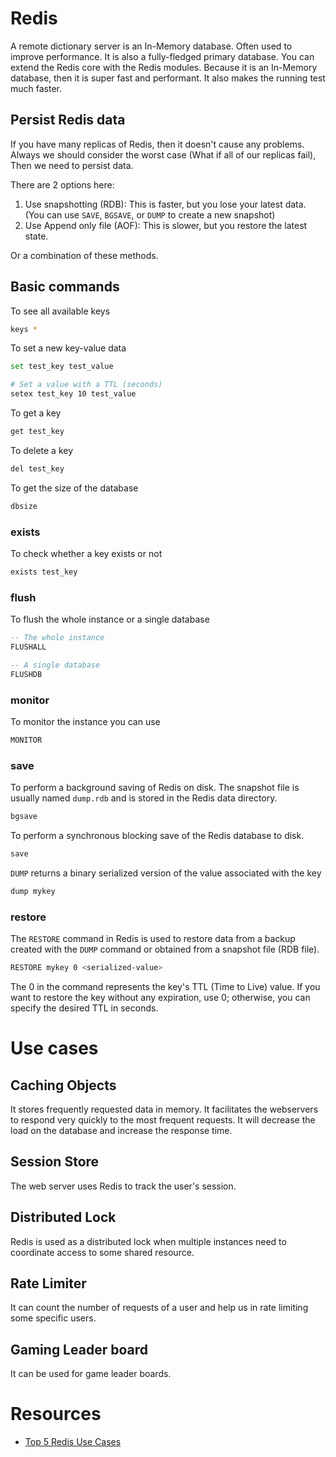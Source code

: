 # Redis

A remote dictionary server is an In-Memory database. Often used to improve performance. It is also a fully-fledged primary database. You can extend the Redis core with the Redis modules. Because it is an In-Memory database, then it is super fast and performant. It also makes the running test much faster. 

## Persist Redis data

If you have many replicas of Redis, then it doesn't cause any problems. Always we should consider the worst case (What if all of our replicas fail), Then we need to persist data.

There are 2 options here:

1. Use snapshotting (RDB): This is faster, but you lose your latest data. (You can use `SAVE`, `BGSAVE`, or `DUMP` to create a new snapshot) 
2. Use Append only file (AOF): This is slower, but you restore the latest state.

Or a combination of these methods.

## Basic commands

To see all available keys

```bash
keys *
```

To set a new key-value data

```bash
set test_key test_value

# Set a value with a TTL (seconds)
setex test_key 10 test_value
```

To get a key

```bash
get test_key
```

To delete a key

```bash
del test_key
```

To get the size of the database

```bash
dbsize
```

### exists

To check whether a key exists or not

```bash
exists test_key
```

### flush

To flush the whole instance or a single database

```sql
-- The whole instance
FLUSHALL

-- A single database
FLUSHDB
```

### monitor

To monitor the instance you can use 

```sql
MONITOR
```

### save

To perform a background saving of Redis on disk. The snapshot file is usually named `dump.rdb` and is stored in the Redis data directory.

```bash
bgsave
```

To perform a synchronous blocking save of the Redis database to disk.

```bash
save
```

`DUMP` returns a binary serialized version of the value associated with the key

```bash
dump mykey
```

### restore

The `RESTORE` command in Redis is used to restore data from a backup created with the `DUMP` command or obtained from a snapshot file (RDB file).

```bash
RESTORE mykey 0 <serialized-value>
```

The 0 in the command represents the key's TTL (Time to Live) value. If you want to restore the key without any expiration, use 0; otherwise, you can specify the desired TTL in seconds.

# Use cases

## Caching Objects

It stores frequently requested data in memory. It facilitates the webservers to respond very quickly to the most frequent requests. It will decrease the load on the database and increase the response time.

## Session Store

The web server uses Redis to track the user's session.

## Distributed Lock

Redis is used as a distributed lock when multiple instances need to coordinate access to some shared resource.

## Rate Limiter

It can count the number of requests of a user and help us in rate limiting some specific users.

## Gaming Leader board

It can be used for game leader boards.

# Resources

- [Top 5 Redis Use Cases](https://www.youtube.com/watch?v=a4yX7RUgTxI)